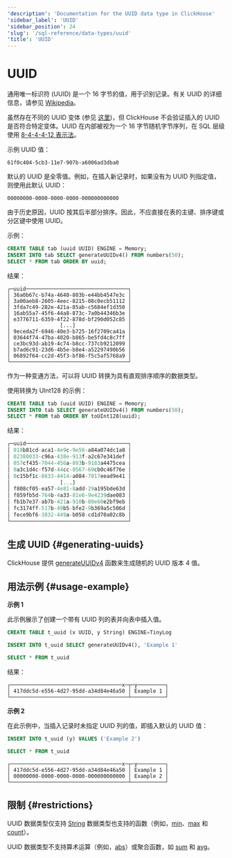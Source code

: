 ```yaml
---
'description': 'Documentation for the UUID data type in ClickHouse'
'sidebar_label': 'UUID'
'sidebar_position': 24
'slug': '/sql-reference/data-types/uuid'
'title': 'UUID'
---
```





# UUID

通用唯一标识符 (UUID) 是一个 16 字节的值，用于识别记录。有关 UUID 的详细信息，请参见 [Wikipedia](https://en.wikipedia.org/wiki/Universally_unique_identifier)。

虽然存在不同的 UUID 变体 (参见 [这里](https://datatracker.ietf.org/doc/html/draft-ietf-uuidrev-rfc4122bis))，但 ClickHouse 不会验证插入的 UUID 是否符合特定变体。UUID 在内部被视为一个 16 字节随机字节序列，在 SQL 层级使用 [8-4-4-4-12 表示法](https://en.wikipedia.org/wiki/Universally_unique_identifier#Textual_representation)。

示例 UUID 值：

```text
61f0c404-5cb3-11e7-907b-a6006ad3dba0
```

默认的 UUID 是全零值。例如，在插入新记录时，如果没有为 UUID 列指定值，则使用此默认 UUID：

```text
00000000-0000-0000-0000-000000000000
```

由于历史原因，UUID 按其后半部分排序。因此，不应直接在表的主键、排序键或分区键中使用 UUID。

示例：

```sql
CREATE TABLE tab (uuid UUID) ENGINE = Memory;
INSERT INTO tab SELECT generateUUIDv4() FROM numbers(50);
SELECT * FROM tab ORDER BY uuid;
```

结果：

```text
┌─uuid─────────────────────────────────┐
│ 36a0b67c-b74a-4640-803b-e44bb4547e3c │
│ 3a00aeb8-2605-4eec-8215-08c0ecb51112 │
│ 3fda7c49-282e-421a-85ab-c5684ef1d350 │
│ 16ab55a7-45f6-44a8-873c-7a0b44346b3e │
│ e3776711-6359-4f22-878d-bf290d052c85 │
│                [...]                 │
│ 9eceda2f-6946-40e3-b725-16f2709ca41a │
│ 03644f74-47ba-4020-b865-be5fd4c8c7ff │
│ ce3bc93d-ab19-4c74-b8cc-737cb9212099 │
│ b7ad6c91-23d6-4b5e-b8e4-a52297490b56 │
│ 06892f64-cc2d-45f3-bf86-f5c5af5768a9 │
└──────────────────────────────────────┘
```

作为一种变通方法，可以将 UUID 转换为具有直观排序顺序的数据类型。

使用转换为 UInt128 的示例：

```sql
CREATE TABLE tab (uuid UUID) ENGINE = Memory;
INSERT INTO tab SELECT generateUUIDv4() FROM numbers(50);
SELECT * FROM tab ORDER BY toUInt128(uuid);
```

结果：

```sql
┌─uuid─────────────────────────────────┐
│ 018b81cd-aca1-4e9c-9e56-a84a074dc1a8 │
│ 02380033-c96a-438e-913f-a2c67e341def │
│ 057cf435-7044-456a-893b-9183a4475cea │
│ 0a3c1d4c-f57d-44cc-8567-60cb0c46f76e │
│ 0c15bf1c-8633-4414-a084-7017eead9e41 │
│                [...]                 │
│ f808cf05-ea57-4e81-8add-29a195bde63d │
│ f859fb5d-764b-4a33-81e6-9e4239dae083 │
│ fb1b7e37-ab7b-421a-910b-80e60e2bf9eb │
│ fc3174ff-517b-49b5-bfe2-9b369a5c506d │
│ fece9bf6-3832-449a-b058-cd1d70a02c8b │
└──────────────────────────────────────┘
```

## 生成 UUID {#generating-uuids}

ClickHouse 提供 [generateUUIDv4](../../sql-reference/functions/uuid-functions.md) 函数来生成随机的 UUID 版本 4 值。

## 用法示例 {#usage-example}

**示例 1**

此示例展示了创建一个带有 UUID 列的表并向表中插入值。

```sql
CREATE TABLE t_uuid (x UUID, y String) ENGINE=TinyLog

INSERT INTO t_uuid SELECT generateUUIDv4(), 'Example 1'

SELECT * FROM t_uuid
```

结果：

```text
┌────────────────────────────────────x─┬─y─────────┐
│ 417ddc5d-e556-4d27-95dd-a34d84e46a50 │ Example 1 │
└──────────────────────────────────────┴───────────┘
```

**示例 2**

在此示例中，当插入记录时未指定 UUID 列的值，即插入默认的 UUID 值：

```sql
INSERT INTO t_uuid (y) VALUES ('Example 2')

SELECT * FROM t_uuid
```

```text
┌────────────────────────────────────x─┬─y─────────┐
│ 417ddc5d-e556-4d27-95dd-a34d84e46a50 │ Example 1 │
│ 00000000-0000-0000-0000-000000000000 │ Example 2 │
└──────────────────────────────────────┴───────────┘
```

## 限制 {#restrictions}

UUID 数据类型仅支持 [String](../../sql-reference/data-types/string.md) 数据类型也支持的函数（例如，[min](/sql-reference/aggregate-functions/reference/min)、[max](/sql-reference/aggregate-functions/reference/max) 和 [count](/sql-reference/aggregate-functions/reference/count)）。

UUID 数据类型不支持算术运算（例如，[abs](/sql-reference/functions/arithmetic-functions#abs)）或聚合函数，如 [sum](/sql-reference/aggregate-functions/reference/sum) 和 [avg](/sql-reference/aggregate-functions/reference/avg)。
